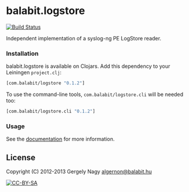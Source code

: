 # balabit.logstore

[![Build Status](https://secure.travis-ci.org/algernon/balabit.logstore.png?branch=master)](http://travis-ci.org/algernon/balabit.logstore)

Independent implementation of a syslog-ng PE LogStore reader.

### Installation

balabit.logstore is available on Clojars. Add this dependency to your
Leiningen `project.clj`:

```clojure
[com.balabit/logstore "0.1.2"]
```

To use the command-line tools, `com.balabit/logstore.cli` will be
needed too:

```clojure
[com.balabit/logstore.cli "0.1.2"]
```

### Usage

See the [documentation](http://algernon.github.com/balabit.logstore/)
for more information.

## License

Copyright (C) 2012-2013 Gergely Nagy <algernon@balabit.hu>

[![CC-BY-SA](http://i.creativecommons.org/l/by-sa/3.0/80x15.png)](http://creativecommons.org/licenses/by-sa/3.0/)
